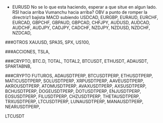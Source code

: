 * EURUSD
No se lo que esta haciendo, esperar a que situe en algun lado.
RSI hacia arriba
Vumanchu hacia arriba?
OBV a punto de romper la directriz1 bajista
MACD subiendo 
USDCAD,
EURGBP,
EURAUD,
EURCHF,
EURCAD,
GBPCHF,
GBPAUD,
GBPCAD,
CHFJPY,
AUDUSD,
AUDCAD,
AUDCHF,
AUDJPY,
CADJPY,
CADCHF,
NZDJPY,
NZDUSD,
NZDCHF,
NZDCAD,

  

###OTROS
XAUUSD,
SPA35,
SPX,
US100,

  
###ACCIONES,
TSLA,

  
###CRYPTO,
BTC.D,
TOTAL,
TOTAL2,
BTCUSDT,
ETHUSDT,
ADAUSDT,
SPARTABNB,

  
###CRYPTO FUTUROS,
ADAUSDTPERP,
BTCUSDTPERP,
ETHUSDTPERP,
MATICUSDTPERP,
SOLUSDTPERP,
XRPUSDTPERP,
AAVEUSDTPERP,
AKROUSDTPERP,
ATOMUSDTPERP,
AVAXUSDTPERP,
AXSUSDTPERP,
BCHUSDTPERP,
DOGEUSDTPERP,
DOTUSDTPERP,
ENJUSDTPERP,
EOSUSDTPERP,
FILUSDTPERP,
CHZUSDTPERP,
THETAUSDTPERP,
TRXUSDTPERP,
LTCUSDTPERP,
LUNAUSDTPERP,
MANAUSDTPERP,
NEARUSDTPERP,

LTCUSDT